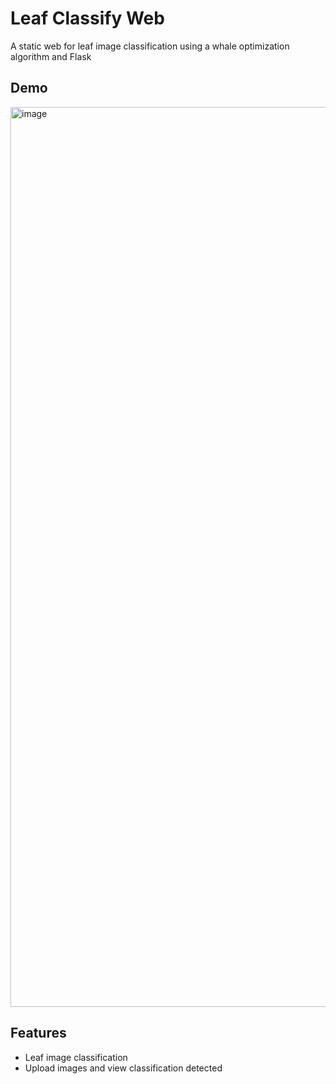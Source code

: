 # Leaf Classify Web

A static web for leaf image classification using a whale optimization algorithm and Flask

## Demo
<img width="1440" alt="image" src="https://github.com/user-attachments/assets/65ff745e-3d21-4926-b2a3-e623915439b2" />

## Features

- Leaf image classification 
- Upload images and view classification detected
